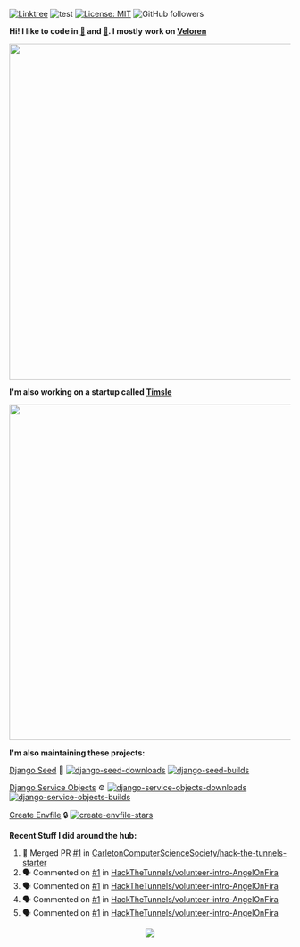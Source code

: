 [![Linktree](https://img.shields.io/badge/linktree-1de9b6?style=for-the-badge&logo=linktree&logoColor=white)](https://linktr.ee/angelonfira)
![test](https://hits.seeyoufarm.com/api/count/incr/badge.svg?url=https://github.com/AngelOnFira)
[![License: MIT](https://img.shields.io/badge/License-MIT-yellow.svg)](https://opensource.org/licenses/MIT)
![GitHub followers](https://img.shields.io/github/followers/angelonfira?style=social)

**Hi! I like to code in [:crab:](https://www.rust-lang.org/) and [:snake:](https://www.python.org/). I mostly work on [Veloren](https://veloren.net)**

<p align="center">
  <img width="600" src="https://media.discordapp.net/attachments/444005079410802699/730566298073038949/rsz_5f0656b6aa176.png">
</p>

**I'm also working on a startup called [Timsle](https://timsle.com)**

<p align="center">
  <img width="600" src="https://media.discordapp.net/attachments/444005079410802699/730566842674053130/rsz_5f0657242abb4.png">
</p>

**I'm also maintaining these projects:**

[Django Seed](https://github.com/Brobin/django-seed)
:seedling:
[![django-seed-downloads](https://pepy.tech/badge/django-seed)](https://pepy.tech/project/django-seed)
[![django-seed-builds](https://github.com/Brobin/django-seed/workflows/Test/badge.svg)](https://github.com/Brobin/django-seed)

[Django Service Objects](https://github.com/mixxorz/django-service-objects)
:gear:
[![django-service-objects-downloads](https://pepy.tech/badge/django-service-objects)](https://pepy.tech/project/django-service-objects)
[![django-service-objects-builds](https://github.com/mixxorz/django-service-objects/actions/workflows/test.yml/badge.svg)](https://github.com/mixxorz/django-service-objects/actions/workflows/test.yml)

[Create Envfile](https://github.com/SpicyPizza/create-envfile)
:lock:
[![create-envfile-stars](https://img.shields.io/github/stars/SpicyPizza/create-envfile?style=social)](https://github.com/SpicyPizza/create-envfile)

**Recent Stuff I did around the hub:**

<!--START_SECTION:activity-->
1. 🎉 Merged PR [#1](https://github.com/CarletonComputerScienceSociety/hack-the-tunnels-starter/pull/1) in [CarletonComputerScienceSociety/hack-the-tunnels-starter](https://github.com/CarletonComputerScienceSociety/hack-the-tunnels-starter)
2. 🗣 Commented on [#1](https://github.com/HackTheTunnels/volunteer-intro-AngelOnFira/issues/1#issuecomment-1740200346) in [HackTheTunnels/volunteer-intro-AngelOnFira](https://github.com/HackTheTunnels/volunteer-intro-AngelOnFira)
3. 🗣 Commented on [#1](https://github.com/HackTheTunnels/volunteer-intro-AngelOnFira/issues/1#issuecomment-1740199805) in [HackTheTunnels/volunteer-intro-AngelOnFira](https://github.com/HackTheTunnels/volunteer-intro-AngelOnFira)
4. 🗣 Commented on [#1](https://github.com/HackTheTunnels/volunteer-intro-AngelOnFira/issues/1#issuecomment-1740197067) in [HackTheTunnels/volunteer-intro-AngelOnFira](https://github.com/HackTheTunnels/volunteer-intro-AngelOnFira)
5. 🗣 Commented on [#1](https://github.com/HackTheTunnels/volunteer-intro-AngelOnFira/issues/1#issuecomment-1740196001) in [HackTheTunnels/volunteer-intro-AngelOnFira](https://github.com/HackTheTunnels/volunteer-intro-AngelOnFira)
<!--END_SECTION:activity-->

<p align="center">
  <img src="https://github-profile-trophy.vercel.app/?username=angelonfira&column=4&theme=nord&margin-w=15&margin-h=15">
</p>
